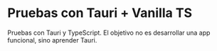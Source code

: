 # Pruebas con Tauri + Vanilla TS
Pruebas con Tauri y TypeScript.
El objetivo no es desarrollar una app funcional, sino aprender Tauri.